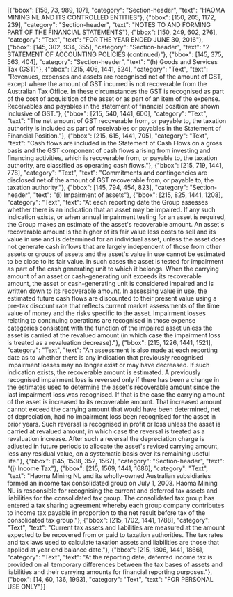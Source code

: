 [{"bbox": [158, 73, 989, 107], "category": "Section-header", "text": "HAOMA MINING NL AND ITS CONTROLLED ENTITIES"}, {"bbox": [150, 205, 1172, 239], "category": "Section-header", "text": "NOTES TO AND FORMING PART OF THE FINANCIAL STATEMENTS"}, {"bbox": [150, 249, 602, 276], "category": "Text", "text": "FOR THE YEAR ENDED JUNE 30, 2016"}, {"bbox": [145, 302, 934, 355], "category": "Section-header", "text": "2 STATEMENT OF ACCOUNTING POLICIES (continued)"}, {"bbox": [145, 375, 563, 404], "category": "Section-header", "text": "(h) Goods and Services Tax (GST)"}, {"bbox": [215, 406, 1441, 524], "category": "Text", "text": "Revenues, expenses and assets are recognised net of the amount of GST, except where the amount of GST incurred is not recoverable from the Australian Tax Office. In these circumstances the GST is recognised as part of the cost of acquisition of the asset or as part of an item of the expense. Receivables and payables in the statement of financial position are shown inclusive of GST."}, {"bbox": [215, 540, 1441, 600], "category": "Text", "text": "The net amount of GST recoverable from, or payable to, the taxation authority is included as part of receivables or payables in the Statement of Financial Position."}, {"bbox": [215, 615, 1441, 705], "category": "Text", "text": "Cash flows are included in the Statement of Cash Flows on a gross basis and the GST component of cash flows arising from investing and financing activities, which is recoverable from, or payable to, the taxation authority, are classified as operating cash flows."}, {"bbox": [215, 719, 1441, 778], "category": "Text", "text": "Commitments and contingencies are disclosed net of the amount of GST recoverable from, or payable to, the taxation authority."}, {"bbox": [145, 794, 454, 823], "category": "Section-header", "text": "(i) Impairment of assets"}, {"bbox": [215, 825, 1441, 1208], "category": "Text", "text": "At each reporting date the Group assesses whether there is an indication that an asset may be impaired. If any such indication exists, or when annual impairment testing for an asset is required, the Group makes an estimate of the asset's recoverable amount. An asset's recoverable amount is the higher of its fair value less costs to sell and its value in use and is determined for an individual asset, unless the asset does not generate cash inflows that are largely independent of those from other assets or groups of assets and the asset's value in use cannot be estimated to be close to its fair value. In such cases the asset is tested for impairment as part of the cash generating unit to which it belongs. When the carrying amount of an asset or cash-generating unit exceeds its recoverable amount, the asset or cash-generating unit is considered impaired and is written down to its recoverable amount. In assessing value in use, the estimated future cash flows are discounted to their present value using a pre-tax discount rate that reflects current market assessments of the time value of money and the risks specific to the asset. Impairment losses relating to continuing operations are recognised in those expense categories consistent with the function of the impaired asset unless the asset is carried at the revalued amount (in which case the impairment loss is treated as a revaluation decrease)."}, {"bbox": [215, 1226, 1441, 1521], "category": "Text", "text": "An assessment is also made at each reporting date as to whether there is any indication that previously recognised impairment losses may no longer exist or may have decreased. If such indication exists, the recoverable amount is estimated. A previously recognised impairment loss is reversed only if there has been a change in the estimates used to determine the asset's recoverable amount since the last impairment loss was recognised. If that is the case the carrying amount of the asset is increased to its recoverable amount. That increased amount cannot exceed the carrying amount that would have been determined, net of depreciation, had no impairment loss been recognised for the asset in prior years. Such reversal is recognised in profit or loss unless the asset is carried at revalued amount, in which case the reversal is treated as a revaluation increase. After such a reversal the depreciation charge is adjusted in future periods to allocate the asset's revised carrying amount, less any residual value, on a systematic basis over its remaining useful life."}, {"bbox": [145, 1538, 352, 1567], "category": "Section-header", "text": "(j) Income Tax"}, {"bbox": [215, 1569, 1441, 1686], "category": "Text", "text": "Haoma Mining NL and its wholly-owned Australian subsidiaries formed an income tax consolidated group on July 1, 2003. Haoma Mining NL is responsible for recognising the current and deferred tax assets and liabilities for the consolidated tax group. The consolidated tax group has entered a tax sharing agreement whereby each group company contributes to income tax payable in proportion to the net result before tax of the consolidated tax group."}, {"bbox": [215, 1702, 1441, 1788], "category": "Text", "text": "Current tax assets and liabilities are measured at the amount expected to be recovered from or paid to taxation authorities. The tax rates and tax laws used to calculate taxation assets and liabilities are those that applied at year end balance date."}, {"bbox": [215, 1806, 1441, 1866], "category": "Text", "text": "At the reporting date, deferred income tax is provided on all temporary differences between the tax bases of assets and liabilities and their carrying amounts for financial reporting purposes."}, {"bbox": [14, 60, 136, 1993], "category": "Text", "text": "FOR PERSONAL USE ONLY"}]